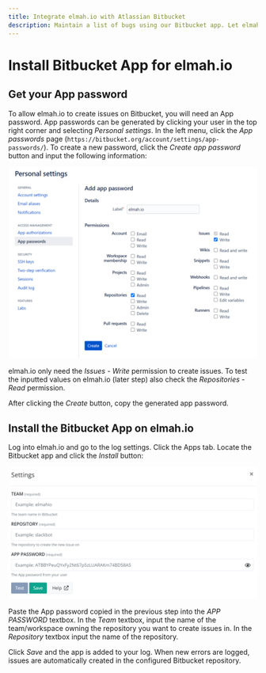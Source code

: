 ```yaml
---
title: Integrate elmah.io with Atlassian Bitbucket
description: Maintain a list of bugs using our Bitbucket app. Let elmah.io do the work and use the extra time fixing bugs rather than navigating bug trackers.
---
```


# Install Bitbucket App for elmah.io

## Get your App password

To allow elmah.io to create issues on Bitbucket, you will need an App password. App passwords can be generated by clicking your user in the top right corner and selecting *Personal settings*. In the left menu, click the *App passwords* page (`https://bitbucket.org/account/settings/app-passwords/`). To create a new password, click the *Create app password* button and input the following information:

![Add app password](images/apps/bitbucket/app_password.png)

elmah.io only need the *Issues - Write* permission to create issues. To test the inputted values on elmah.io (later step) also check the *Repositories - Read* permission.

After clicking the *Create* button, copy the generated app password.

## Install the Bitbucket App on elmah.io

Log into elmah.io and go to the log settings. Click the Apps tab. Locate the Bitbucket app and click the *Install* button:

![Install Bitbucket App](images/apps/bitbucket/install_settings_v2.png)

Paste the App password copied in the previous step into the *APP PASSWORD* textbox. In the _Team_ textbox, input the name of the team/workspace owning the repository you want to create issues in. In the *Repository* textbox input the name of the repository.

Click *Save* and the app is added to your log. When new errors are logged, issues are automatically created in the configured Bitbucket repository.